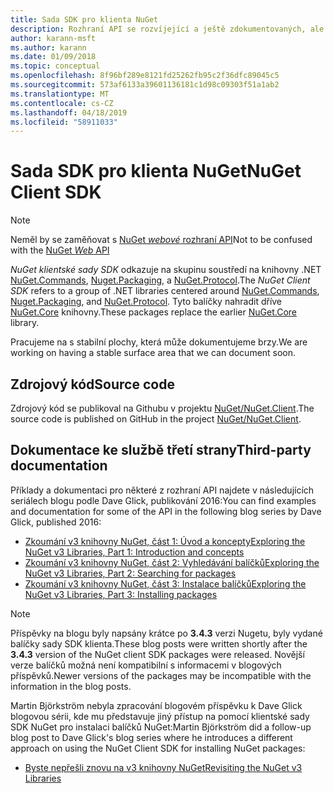 ```yaml
---
title: Sada SDK pro klienta NuGet
description: Rozhraní API se rozvíjející a ještě zdokumentovaných, ale příklady jsou k dispozici na blogu Dave Glick.
author: karann-msft
ms.author: karann
ms.date: 01/09/2018
ms.topic: conceptual
ms.openlocfilehash: 8f96bf289e8121fd25262fb95c2f36dfc89045c5
ms.sourcegitcommit: 573af6133a39601136181c1d98c09303f51a1ab2
ms.translationtype: MT
ms.contentlocale: cs-CZ
ms.lasthandoff: 04/18/2019
ms.locfileid: "58911033"
---
```

# <a name="nuget-client-sdk"></a><span data-ttu-id="a11e0-103">Sada SDK pro klienta NuGet</span><span class="sxs-lookup"><span data-stu-id="a11e0-103">NuGet Client SDK</span></span>

> [!Note]
> <span data-ttu-id="a11e0-104">Neměl by se zaměňovat s [NuGet *webové* rozhraní API](https://docs.microsoft.com/en-us/nuget/api/overview)</span><span class="sxs-lookup"><span data-stu-id="a11e0-104">Not to be confused with the [NuGet *Web* API](https://docs.microsoft.com/en-us/nuget/api/overview)</span></span>

<span data-ttu-id="a11e0-105">*NuGet klientské sady SDK* odkazuje na skupinu soustředí na knihovny .NET [NuGet.Commands](https://www.nuget.org/packages/NuGet.Commands), [Nuget.Packaging](https://www.nuget.org/packages/NuGet.Packaging), a [NuGet.Protocol](https://www.nuget.org/packages/NuGet.Protocol).</span><span class="sxs-lookup"><span data-stu-id="a11e0-105">The *NuGet Client SDK* refers to a group of .NET libraries centered around [NuGet.Commands](https://www.nuget.org/packages/NuGet.Commands), [Nuget.Packaging](https://www.nuget.org/packages/NuGet.Packaging), and [NuGet.Protocol](https://www.nuget.org/packages/NuGet.Protocol).</span></span> <span data-ttu-id="a11e0-106">Tyto balíčky nahradit dříve [NuGet.Core](https://www.nuget.org/packages/NuGet.Core/) knihovny.</span><span class="sxs-lookup"><span data-stu-id="a11e0-106">These packages replace the earlier [NuGet.Core](https://www.nuget.org/packages/NuGet.Core/) library.</span></span>

<span data-ttu-id="a11e0-107">Pracujeme na s stabilní plochy, která může dokumentujeme brzy.</span><span class="sxs-lookup"><span data-stu-id="a11e0-107">We are working on having a stable surface area that we can document soon.</span></span>

## <a name="source-code"></a><span data-ttu-id="a11e0-108">Zdrojový kód</span><span class="sxs-lookup"><span data-stu-id="a11e0-108">Source code</span></span>

<span data-ttu-id="a11e0-109">Zdrojový kód se publikoval na Githubu v projektu [NuGet/NuGet.Client](https://github.com/NuGet/NuGet.Client).</span><span class="sxs-lookup"><span data-stu-id="a11e0-109">The source code is published on GitHub in the project [NuGet/NuGet.Client](https://github.com/NuGet/NuGet.Client).</span></span>

## <a name="third-party-documentation"></a><span data-ttu-id="a11e0-110">Dokumentace ke službě třetí strany</span><span class="sxs-lookup"><span data-stu-id="a11e0-110">Third-party documentation</span></span>

<span data-ttu-id="a11e0-111">Příklady a dokumentaci pro některé z rozhraní API najdete v následujících seriálech blogu podle Dave Glick, publikování 2016:</span><span class="sxs-lookup"><span data-stu-id="a11e0-111">You can find examples and documentation for some of the API in the following blog series by Dave Glick, published 2016:</span></span>

- [<span data-ttu-id="a11e0-112">Zkoumání v3 knihovny NuGet, část 1: Úvod a koncepty</span><span class="sxs-lookup"><span data-stu-id="a11e0-112">Exploring the NuGet v3 Libraries, Part 1: Introduction and concepts</span></span>](http://daveaglick.com/posts/exploring-the-nuget-v3-libraries-part-1)
- [<span data-ttu-id="a11e0-113">Zkoumání v3 knihovny NuGet, část 2: Vyhledávání balíčků</span><span class="sxs-lookup"><span data-stu-id="a11e0-113">Exploring the NuGet v3 Libraries, Part 2: Searching for packages</span></span>](http://daveaglick.com/posts/exploring-the-nuget-v3-libraries-part-2)
- [<span data-ttu-id="a11e0-114">Zkoumání v3 knihovny NuGet, část 3: Instalace balíčků</span><span class="sxs-lookup"><span data-stu-id="a11e0-114">Exploring the NuGet v3 Libraries, Part 3: Installing packages</span></span>](http://daveaglick.com/posts/exploring-the-nuget-v3-libraries-part-3)

> [!Note]
> <span data-ttu-id="a11e0-115">Příspěvky na blogu byly napsány krátce po **3.4.3** verzi Nugetu, byly vydané balíčky sady SDK klienta.</span><span class="sxs-lookup"><span data-stu-id="a11e0-115">These blog posts were written shortly after the **3.4.3** version of the NuGet client SDK packages were released.</span></span>
> <span data-ttu-id="a11e0-116">Novější verze balíčků možná není kompatibilní s informacemi v blogových příspěvků.</span><span class="sxs-lookup"><span data-stu-id="a11e0-116">Newer versions of the packages may be incompatible with the information in the blog posts.</span></span>

<span data-ttu-id="a11e0-117">Martin Björkström nebyla zpracování blogovém příspěvku k Dave Glick blogovou sérii, kde mu představuje jiný přístup na pomocí klientské sady SDK NuGet pro instalaci balíčků NuGet:</span><span class="sxs-lookup"><span data-stu-id="a11e0-117">Martin Björkström did a follow-up blog post to Dave Glick's blog series where he introduces a different approach on using the NuGet Client SDK for installing NuGet packages:</span></span>

- [<span data-ttu-id="a11e0-118">Byste nepřešli znovu na v3 knihovny NuGet</span><span class="sxs-lookup"><span data-stu-id="a11e0-118">Revisiting the NuGet v3 Libraries</span></span>](https://martinbjorkstrom.com/posts/2018-09-19-revisiting-nuget-client-libraries)
